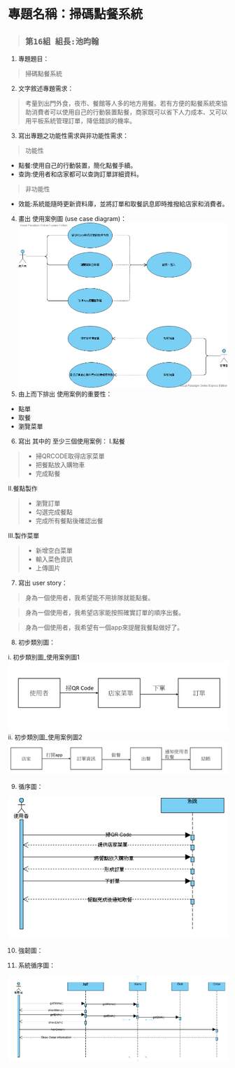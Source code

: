# 專題名稱：掃碼點餐系統
>## ```第16組 組長:池昀翰 ```
1. 專題題目：
>掃碼點餐系統
2. 文字敘述專題需求：
>考量到出門外食，夜市、餐館等人多的地方用餐。若有方便的點餐系統來協助消費者可以使用自己的行動裝置點餐，商家既可以省下人力成本、又可以用平板系統管理訂單，降低錯誤的機率。
3. 寫出專題之功能性需求與非功能性需求：
>功能性
* 點餐:使用自己的行動裝置，簡化點餐手續。
* 查詢:使用者和店家都可以查詢訂單詳細資料。
>非功能性
* 效能:系統能隨時更新資料庫，並將訂單和取餐訊息即時推撥給店家和消費者。
4. 畫出 使用案例圖 (use case diagram)： 
![image](https://raw.githubusercontent.com/danielchyr/OO_2/master/use%20case%20diagram.png)
5. 由上而下排出 使用案例的重要性：
* 點單
* 取餐
* 瀏覽菜單
6. 寫出 其中的 至少三個使用案例：
I.點餐
>* 掃QRCODE取得店家菜單
>* 把餐點放入購物車
>* 完成點餐

II.餐點製作
>* 瀏覽訂單
>* 勾選完成餐點
>* 完成所有餐點後確認出餐

III.製作菜單
>* 新增空白菜單
>* 輸入菜色資訊
>* 上傳圖片

7. 寫出 user story：
>身為一個使用者，我希望能不用排隊就能點餐。

>身為一個使用者，我希望店家能按照確實訂單的順序出餐。

>身為一個使用者，我希望有一個app來提醒我餐點做好了。
8. 初步類別圖：

i. 初步類別圖_使用案例圖1
![image](https://raw.githubusercontent.com/danielchyr/OO_2/master/class1.png)
ii. 初步類別圖_使用案例圖2
![image](https://raw.githubusercontent.com/danielchyr/OO_2/master/class2.png)

9. 循序圖：

![image](https://raw.githubusercontent.com/danielchyr/OO_2/master/Sequence%20Diagram1.png)

10. 強韌圖：

11. 系統循序圖：

![image](https://raw.githubusercontent.com/danielchyr/OO_2/master/Image.png)
